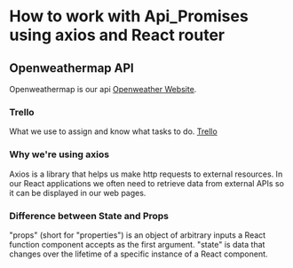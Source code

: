 # How to work with Api_Promises using axios and React router


## Openweathermap API

Openweathermap is our api [Openweather Website](https://openweathermap.org/api).

### Trello

What we use to assign and know what tasks to do. [Trello](https://trello.com/b/QxImQpHI/software-development) 


### Why we're using axios

Axios is a library that helps us make http requests to external resources. In our React applications we often need to retrieve data from external APIs so it can be displayed in our web pages.

### Difference between State and Props

"props" (short for "properties") is an object of arbitrary inputs a React function component accepts as the first argument. "state" is data that changes over the lifetime of a specific instance of a React component.